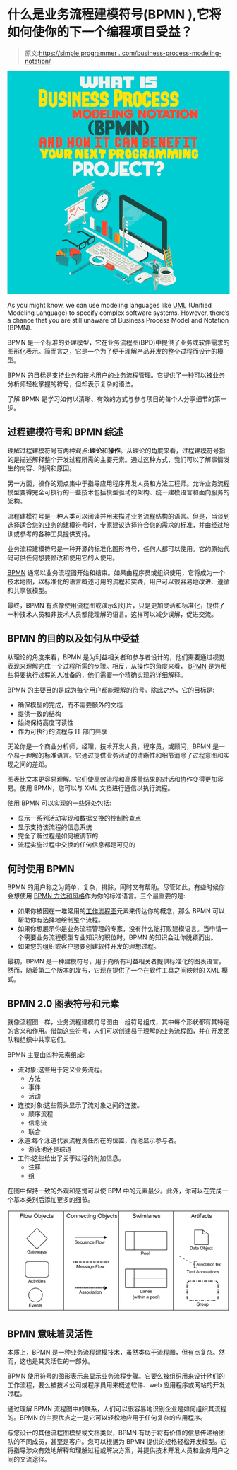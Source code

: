 # 什么是业务流程建模符号(BPMN ),它将如何使你的下一个编程项目受益？

> 原文:[https://simple programmer . com/business-process-modeling-notation/](https://simpleprogrammer.com/business-process-modeling-notation/)

![business process modeling notation](img/f158479e4544c431a30071315fc17c54.png)

As you might know, we can use modeling languages like [UML](https://simpleprogrammer.com/unified-modeling-language-age-of-agile/) (Unified Modeling Language) to specify complex software systems. However, there’s a chance that you are still unaware of Business Process Model and Notation (BPMN).

BPMN 是一个标准的处理模型，它在业务流程图(BPD)中提供了业务或软件需求的图形化表示。简而言之，它是一个为了便于理解产品开发的整个过程而设计的模型。

BPMN 的目标是支持业务和技术用户的业务流程管理。它提供了一种可以被业务分析师轻松掌握的符号，但却表示复杂的语法。

了解 BPMN 是学习如何以清晰、有效的方式与参与项目的每个人分享细节的第一步。

## 过程建模符号和 BPMN 综述

理解过程建模符号有两种观点:**理论**和**操作**。从理论的角度来看，过程建模符号指的是描述解释整个开发过程所需的主要元素。通过这种方式，我们可以了解事情发生的内容、时间和原因。

另一方面，操作的观点集中于指导应用程序开发人员和方法工程师。允许业务流程模型变得完全可执行的一些技术包括模型驱动的架构、统一建模语言和面向服务的架构。

流程建模符号是一种人类可以阅读并用来描述业务流程结构的语言。但是，当谈到选择适合您的业务的建模符号时，专家建议选择符合您的需求的标准，并由经过培训或参考的各种工具提供支持。

业务流程建模符号是一种开源的标准化图形符号，任何人都可以使用。它的原始代码可供任何想要修改和使用它的人使用。

[BPMN](https://www.amazon.com/dp/0982368100/makithecompsi-20) 通常以业务流程图开始和结束。如果由程序员或组织使用，它将成为一个技术地图，以标准化的语言概述可用的流程和实践，用户可以很容易地改进、遵循和共享该模型。

最终，BPMN 有点像使用流程图或演示幻灯片，只是更加灵活和标准化，提供了一种技术人员和非技术人员都能理解的语言。这样可以减少误解，促进交流。

## BPMN 的目的以及如何从中受益

从理论的角度来看，BPMN 是为利益相关者和参与者设计的，他们需要通过视觉表现来理解完成一个过程所需的步骤。相反，从操作的角度来看， [BPMN](https://www.bpmn.org/) 是为那些将要执行过程的人准备的，他们需要一个精确实现的详细解释。

BPMN 的主要目的是成为每个用户都能理解的符号。除此之外，它的目标是:

*   确保模型的完成，而不需要额外的文档
*   提供一致的结构
*   始终保持高度可读性
*   作为可执行的流程与 IT 部门共享

无论你是一个商业分析师，经理，技术开发人员，程序员，或顾问，BPMN 是一个易于理解的标准语言。它通过提供业务活动的清晰性和细节消除了过程意图和实现之间的差距。

图表比文本更容易理解。它们使高效流程和高质量结果的对话和协作变得更加容易。使用 BPMN，您可以与 XML 文档进行通信以执行流程。

使用 BPMN 可以实现的一些好处包括:

*   显示一系列活动实现和数据交换的控制检查点
*   显示支持该流程的信息系统
*   完全了解过程是如何被调节的
*   流程实施过程中交换的任何信息都是可见的

## 何时使用 BPMN

BPMN 的用户称之为简单，复杂，排除，同时又有帮助。尽管如此，有些时候你会想使用 [BPMN 方法和风格](https://www.amazon.com/BPMN-Method-Style-levels-based-methodology/dp/0982368100)作为你的标准语言。三个最重要的是:

*   如果你被困在一堆常用的[工作流程图](https://simpleprogrammer.com/7-tools-improve-web-development-workflow/)元素来传达你的概念，那么 BPMN 可以帮助你有选择地绘制整个流程。
*   如果你想展示你是业务流程管理的专家，没有什么能打败建模语言。当申请一个需要业务流程模型专业知识的职位时，BPMN 的知识会让你脱颖而出。
*   如果您的组织或客户想要创建软件开发的理想过程。

最初，BPMN 是一种建模符号，用于向所有利益相关者提供标准化的图表语言。然而，随着第二个版本的发布，它现在提供了一个在软件工具之间映射的 XML 模式。

## BPMN 2.0 图表符号和元素

就像流程图一样，业务流程建模符号图由一组符号组成，其中每个形状都有其特定的含义和作用。借助这些符号，人们可以创建易于理解的业务流程图，并在开发团队和组织中共享它们。

BPMN 主要由四种元素组成:

*   流对象:这些用于定义业务流程。
    *   方法
    *   事件
    *   活动
*   连接对象:这些箭头显示了流对象之间的连接。
    *   顺序流程
    *   信息流
    *   联合
*   泳道:每个泳道代表流程责任所在的位置，而池显示参与者。
    *   游泳池还是球道
*   工件:这些给出了关于过程的附加信息。
    *   注释
    *   组

在图中保持一致的外观和感觉可以使 BPM 中的元素最少。此外，你可以在完成一个基本类别后添加更多的细节。

![business process modeling notation](img/5a58c7cad894ea69eb7ba79670f5bc53.png)

## BPMN 意味着灵活性

本质上，BPMN 是一种业务流程建模技术，虽然类似于流程图，但有点复杂。然而，这也是其灵活性的一部分。

BPMN 使用符号的图形表示来显示业务流程步骤。它要么被组织用来设计他们的工作流程，要么被技术公司或程序员用来概述软件、web 应用程序或网站的开发过程。

通过理解 BPMN 流程图中的联系，人们可以很容易地识别企业是如何组织其流程的。BPMN 的主要优点之一是它可以轻松地应用于任何复杂的应用程序。

与您设计的其他流程图模型或文档类似，BPMN 有助于将有价值的信息传递给团队的不同成员，甚至是客户。您可以根据为 BPMN 提供的规格轻松开发模型。它将指导涉众有效地解释和理解过程或解决方案，并提供技术开发人员和业务用户之间的交流途径。